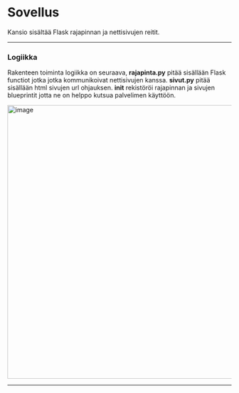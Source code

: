 # Sovellus

Kansio sisältää Flask rajapinnan ja nettisivujen reitit.

---

### Logiikka

Rakenteen toiminta logiikka on seuraava, **rajapinta.py** pitää sisällään Flask functiot jotka jotka kommunikoivat nettisivujen kanssa. **sivut.py** pitää sisällään html sivujen url ohjauksen.
**init** rekistöröi rajapinnan ja sivujen blueprintit jotta ne on helppo kutsua palvelimen käyttöön.

<img width="920" height="616" alt="image" src="https://github.com/user-attachments/assets/f5b3c0d0-a1c9-447c-b421-7f1e03493dd5" />


---
